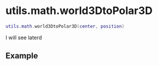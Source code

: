 # utils.math.world3DtoPolar3D

```lua
utils.math.world3DtoPolar3D(center, position)
```
I will see laterd

## Example
```lua

```